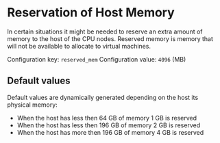 # Reservation of Host Memory

In certain situations it might be needed to reserve an extra amount of memory to the host of the CPU nodes. Reserved memory is memory that will not be available to allocate to virtual machines.

Configuration key: `reserved_mem` Configuration value: `4096` \(MB\)

## Default values

Default values are dynamically generated depending on the host its physical memory:

* When the host has less then 64 GB of memory 1 GB is reserved
* When the host has less then 196 GB of memory 2 GB is reserved
* When the host has more then 196 GB of memory 4 GB is reserved

